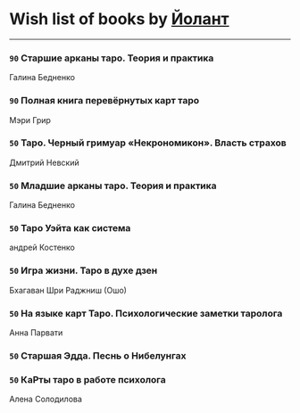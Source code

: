 # Wish list of books by [Йолант](https://plus.google.com/104690883692185089260)
---

### `90` Старшие арканы таро. Теория и практика
Галина Бедненко

### `90` Полная книга перевёрнутых карт таро
Мэри Грир

### `50` Таро. Черный гримуар «Некрономикон». Власть страхов
Дмитрий Невский

### `50` Младшие арканы таро. Теория и практика
Галина Бедненко

### `50` Таро Уэйта как система
андрей Костенко

### `50` Игра жизни. Таро в духе дзен
Бхагаван Шри Раджниш (Ошо)

### `50` На языке карт Таро. Психологические заметки таролога
Анна Парвати

### `50` Старшая Эдда. Песнь о Нибелунгах

### `50` КаРты таро в работе психолога
Алена Солодилова

